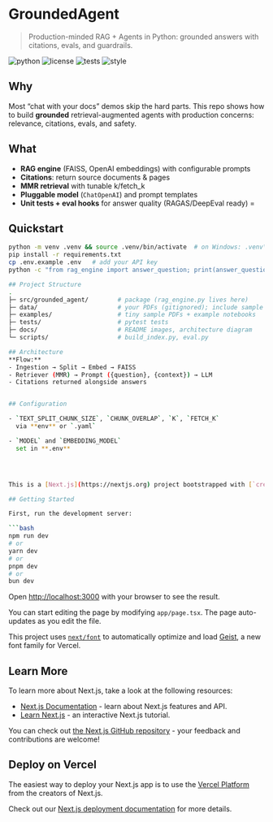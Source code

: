 # GroundedAgent
> Production-minded RAG + Agents in Python: grounded answers with citations, evals, and guardrails.

![python](https://img.shields.io/badge/Python-3.11+-blue)
![license](https://img.shields.io/badge/license-MIT-green)
![tests](https://img.shields.io/badge/tests-passing-brightgreen)
![style](https://img.shields.io/badge/style-ruff%20%7C%20black-black)

## Why
Most “chat with your docs” demos skip the hard parts. This repo shows how to build **grounded** retrieval-augmented agents with production concerns: relevance, citations, evals, and safety.

## What
- **RAG engine** (FAISS, OpenAI embeddings) with configurable prompts
- **Citations**: return source documents & pages
- **MMR retrieval** with tunable k/fetch_k
- **Pluggable model** (`ChatOpenAI`) and prompt templates
- **Unit tests + eval hooks** for answer quality (RAGAS/DeepEval ready)
=

## Quickstart
```bash
python -m venv .venv && source .venv/bin/activate  # on Windows: .venv\Scripts\activate
pip install -r requirements.txt
cp .env.example .env   # add your API key
python -c "from rag_engine import answer_question; print(answer_question('What is zero trust?'))"

## Project Structure
.
├─ src/grounded_agent/        # package (rag_engine.py lives here)
├─ data/                      # your PDFs (gitignored); include sample in examples/
├─ examples/                  # tiny sample PDFs + example notebooks
├─ tests/                     # pytest tests
├─ docs/                      # README images, architecture diagram
└─ scripts/                   # build_index.py, eval.py

## Architecture
**Flow:**
- Ingestion → Split → Embed → FAISS  
- Retriever (MMR) → Prompt ({question}, {context}) → LLM  
- Citations returned alongside answers


## Configuration

- `TEXT_SPLIT_CHUNK_SIZE`, `CHUNK_OVERLAP`, `K`, `FETCH_K`  
  via **env** or `.yaml`  

- `MODEL` and `EMBEDDING_MODEL`  
  set in **.env**




This is a [Next.js](https://nextjs.org) project bootstrapped with [`create-next-app`](https://nextjs.org/docs/app/api-reference/cli/create-next-app).

## Getting Started

First, run the development server:

```bash
npm run dev
# or
yarn dev
# or
pnpm dev
# or
bun dev
```

Open [http://localhost:3000](http://localhost:3000) with your browser to see the result.

You can start editing the page by modifying `app/page.tsx`. The page auto-updates as you edit the file.

This project uses [`next/font`](https://nextjs.org/docs/app/building-your-application/optimizing/fonts) to automatically optimize and load [Geist](https://vercel.com/font), a new font family for Vercel.

## Learn More

To learn more about Next.js, take a look at the following resources:

- [Next.js Documentation](https://nextjs.org/docs) - learn about Next.js features and API.
- [Learn Next.js](https://nextjs.org/learn) - an interactive Next.js tutorial.

You can check out [the Next.js GitHub repository](https://github.com/vercel/next.js) - your feedback and contributions are welcome!

## Deploy on Vercel

The easiest way to deploy your Next.js app is to use the [Vercel Platform](https://vercel.com/new?utm_medium=default-template&filter=next.js&utm_source=create-next-app&utm_campaign=create-next-app-readme) from the creators of Next.js.

Check out our [Next.js deployment documentation](https://nextjs.org/docs/app/building-your-application/deploying) for more details.
